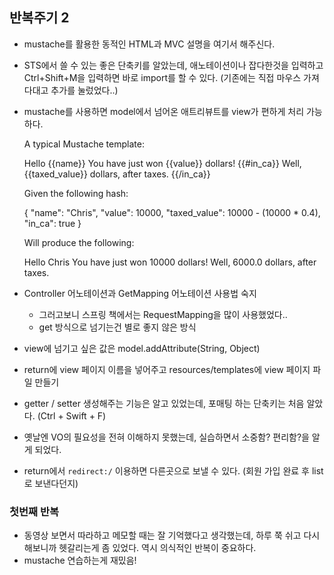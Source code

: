 ## 반복주기 2

*   mustache를 활용한 동적인 HTML과 MVC 설명을 여기서 해주신다.

*   STS에서 쓸 수 있는 좋은 단축키를 알았는데, 애노테이션이나 잡다한것을 입력하고 Ctrl+Shift+M을 입력하면 바로 import를 할 수 있다. (기존에는 직접 마우스 가져다대고 추가를 눌렀었다..)
*   mustache를 사용하면 model에서 넘어온 애트리뷰트를 view가 편하게 처리 가능하다.


    A typical Mustache template:

    Hello {{name}}
    You have just won {{value}} dollars!
    {{#in_ca}}
    Well, {{taxed_value}} dollars, after taxes.
    {{/in_ca}}
    
    Given the following hash:
    
    {
      "name": "Chris",
      "value": 10000,
      "taxed_value": 10000 - (10000 * 0.4),
      "in_ca": true
    }
    
    Will produce the following:
    
    Hello Chris
    You have just won 10000 dollars!
    Well, 6000.0 dollars, after taxes.
*   Controller 어노테이션과 GetMapping 어노테이션 사용법 숙지
    *   그러고보니 스프링 책에서는 RequestMapping을 많이 사용했었다..
    *   get 방식으로 넘기는건 별로 좋지 않은 방식
*   view에 넘기고 싶은 값은 model.addAttribute(String, Object)
*   return에 view 페이지 이름을 넣어주고 resources/templates에 view 페이지 파일 만들기
*   getter / setter 생성해주는 기능은 알고 있었는데, 포매팅 하는 단축키는 처음 알았다. (Ctrl + Swift + F)
*   옛날엔 VO의 필요성을 전혀 이해하지 못했는데, 실습하면서 소중함? 편리함?을 알게 되었다.
*   return에서 `redirect:/` 이용하면 다른곳으로 보낼 수 있다. (회원 가입 완료 후 list로 보낸다던지)




### 첫번째 반복

*   동영상 보면서 따라하고 메모할 때는 잘 기억했다고 생각했는데, 하루 쭉 쉬고 다시 해보니까 헷갈리는게 좀 있었다. 역시 의식적인 반복이 중요하다.
*   mustache 연습하는게 재밌음!